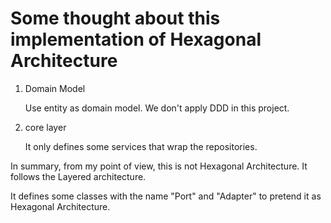 
# Some thought about this implementation of Hexagonal Architecture

1. Domain Model

    Use entity as domain model. We don't apply DDD in this project.

2. core layer

    It only defines some services that wrap the repositories.
    
In summary, from my point of view, this is not Hexagonal Architecture. It follows the Layered architecture.

It defines some classes with the name "Port" and "Adapter" to pretend it as Hexagonal Architecture.

